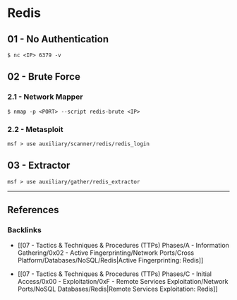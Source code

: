# Redis

## 01 - No Authentication

```
$ nc <IP> 6379 -v
```

## 02 - Brute Force

### 2.1 - Network Mapper

```
$ nmap -p <PORT> --script redis-brute <IP>
```

### 2.2 - Metasploit

```
msf > use auxiliary/scanner/redis/redis_login
```

## 03 - Extractor

```
msf > use auxiliary/gather/redis_extractor
```

---
## References

### Backlinks

- [[07 - Tactics & Techniques & Procedures (TTPs) Phases/A - Information Gathering/0x02 - Active Fingerprinting/Network Ports/Cross Platform/Databases/NoSQL/Redis|Active Fingerprinting: Redis]]

- [[07 - Tactics & Techniques & Procedures (TTPs) Phases/C - Initial Access/0x00 - Exploitation/0xF - Remote Services Exploitation/Network Ports/NoSQL Databases/Redis|Remote Services Exploitation: Redis]]